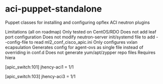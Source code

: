# aci-puppet-standalone
Puppet classes for installing and configuring opflex ACI neutron plugins

Limitations (all on roadmap)
    Only tested on CentOS/RDO
    Does not add leaf port configuration
    Does not modify neutron-server init/systemd file to add --config-file to read ml2_conf_cisco_apic.ini
    Only configures vxlan ecapsulation
    Generates config for agent-ovs as single file instead of overriding in conf.d
    Does not generate yum/apt/zypper repo files
    Requires hiera



[apic_switch:101]
jhency-aci1 = 1/1

[apic_switch:103]
jhency-aci3 = 1/1
